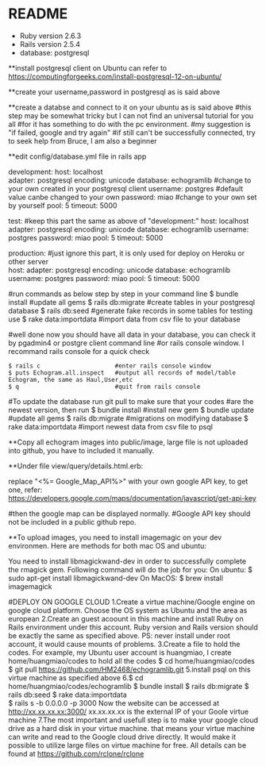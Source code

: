 # README

* Ruby version 2.6.3
* Rails version 2.5.4
* database: postgresql 

**install postgresql client on Ubuntu can refer to 
https://computingforgeeks.com/install-postgresql-12-on-ubuntu/

**create your username,password in postgresql as is said above 

**create a databse and connect to it on your ubuntu  as is said above 
#this step may be somewhat tricky but I can not find an universal tutorial for you all
#for it has something to do with the pc environment.
#my suggestion is "if failed, google and try again"
#if still can't be successfully connected, try to seek help from Bruce, I am also a beginner
 

**edit config/database.yml file in rails app

  development:
    host: localhost        
    adapter: postgresql
    encoding: unicode
    database: echogramlib      #change to your own created in your postgresql client
    username: postgres         #default value canbe changed to your own 
    password: miao             #change to your own set by yourself
    pool: 5
    timeout: 5000

  test:                        #keep this part the same as above of "development:"
    host: localhost
    adapter: postgresql
    encoding: unicode
    database: echogramlib
    username: postgres
    password: miao
    pool: 5
    timeout: 5000
    
  production:                 #just ignore this part, it is only used for deploy on Heroku or other server             
    host: 
    adapter: postgresql
    encoding: unicode
    database: echogramlib
    username: postgres
    password: miao
    pool: 5
    timeout: 5000
    
#run commands as below step by step in your command line
    $ bundle install              #update all gems
    $ rails db:migrate            #create tables in your postgresql database
    $ rails db:seed               #generate fake records in some tables for testing use
    $ rake  data:importdata       #import data from csv file to your database

#well done now you should have all data in your database, you can check it by pgadmin4 or postgre client command line
#or rails console window. I recommand rails console for a quick check

    $ rails c                     #enter rails console window
    $ puts Echogram.all.inspect   #output all records of model/table Echogram, the same as Haul,User,etc
    $ q                           #quit from rails console

#To update the database run git pull to make sure that your codes 
#are the newest version, then run 
    $ bundle install              #install new gem 
    $ bundle update               #update all gems 
    $ rails db:migrate            #migrations on modifying database
    $ rake data:importdata        #import newest data from csv file to psql

**Copy all echogram images into public/image, large file is not uploaded into github, you have to included it manually.

**Under file view/query/details.html.erb:

  <script async defer
      src="https://maps.googleapis.com/maps/api/js?key=<%= Google_Map_API%>&callback=initMap">
  </script>

  replace "<%= Google_Map_API%>" with your own google API key, to get one, refer:
  https://developers.google.com/maps/documentation/javascript/get-api-key

  #then the google map can be displayed normally.
  #Google API key should not be included in a public github repo.

**To upload images, you need to install imagemagic on your dev environmen. Here are methods
   for both mac OS and ubuntu:

You need to install libmagickwand-dev in order to successfully complete the rmagick gem. 
Following command will do the job for you:
  On ubuntu:
  $ sudo apt-get install libmagickwand-dev
  On MacOS:
  $ brew install imagemagick 

#DEPLOY ON GOOGLE CLOUD
  1.Create a virtue machine/Google engine on google cloud platform. 
    Choose the OS system as Ubuntu and the area as european
  2.Create an guest acoount in this machine and install Ruby on Rails 
    environment under this account. Ruby version and Rails version 
    should be exactly the same as specified above.
    PS: never install under root account, it would cause mounts of problems.
  3.Create a file to hold the codes. For example, my Ubuntu user account is 
    huangmiao, I create home/huangmiao/codes to hold all the codes 
    $ cd  home/huangmiao/codes 
    $ git pull https://github.com/HM2468/echogramlib.git 
  5.install psql on this virtue machine as specified above
  6.$ cd home/huangmiao/codes/echogramlib
    $ bundle install
    $ rails db:migrate
    $ rails db:seed
    $ rake data:importdata  
    $ rails s -b 0.0.0.0 -p 3000
      Now the website can be accessed at http://xx.xx.xx.xx:3000/
      xx.xx.xx.xx is the external IP of your Goole virtue machine
  7.The most important and usefull step is to make your google cloud drive as a 
    hard disk in your virtue machine. that means your virtue machine can write and 
    read to the Google cloud drive directly. It would make it possible to utilize large 
    files on virtue machine for free.
    All details can be found at https://github.com/rclone/rclone

    

